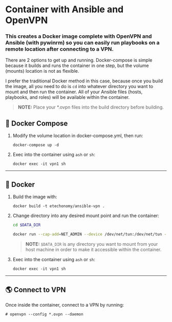 # Container with Ansible and OpenVPN

### This creates a Docker image complete with OpenVPN and Ansible (with pywinrm) so you can easily run playbooks on a remote location after connecting to a VPN.

There are 2 options to get up and running. Docker-compose is simple because it builds and runs the container in one step, but the volume (mounts) location is not as flexible.

I prefer the traditional Docker method in this case, because once you build the image, all you need to do is `cd` into whatever directory you want to mount and then run the container. All of your Ansible files (hosts, playbooks, and roles) will be available within the container.

>**NOTE:** Place your *.ovpn files into the build directory before building.

## :whale2: Docker Compose

1. Modify the volume location in docker-compose.yml, then run:
    ```
    docker-compose up -d
    ```
2. Exec into the container using `ash` or `sh`:
    ```
    docker exec -it vpn1 sh
    ```
---

## :whale: Docker

1. Build the image with:
    ```
    docker build -t etechonomy/ansible-vpn .
    ```

2. Change directory into any desired mount point and run the container:
    ```bash
    cd $DATA_DIR
    ```
    ```bash
    docker run --cap-add=NET_ADMIN --device /dev/net/tun:/dev/net/tun --mount type=bind,source=$(pwd),target=/root/mount -w /root -td -e 'PS1=[\u@\h \W]\$ ' --hostname vpn1 --name vpn1 etechonomy/ansible-vpn
    ```
    >**NOTE:** `$DATA_DIR` is any directory you want to mount from your host machine in order to make it accessible within the container.

3. Exec into the container using `ash` or `sh`:
    ```
    docker exec -it vpn1 sh
    ```

---

## :earth_americas: Connect to VPN

Once inside the container, connect to a VPN by running:

```
# openvpn --config *.ovpn --daemon
```